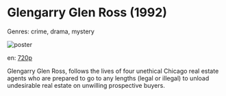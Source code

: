 # Glengarry Glen Ross (1992)

Genres: crime, drama, mystery

![poster](http://image.tmdb.org/t/p/w500/4YgCTLcHEIeGyzrKpwz93rORb8l.jpg)

en:
  [720p](magnet:?xt=urn:btih:0355A995CB3AC1B479580716D74EFC08683940E5&tr=udp://glotorrents.pw:6969/announce&tr=udp://tracker.opentrackr.org:1337/announce&tr=udp://torrent.gresille.org:80/announce&tr=udp://tracker.openbittorrent.com:80&tr=udp://tracker.coppersurfer.tk:6969&tr=udp://tracker.leechers-paradise.org:6969&tr=udp://p4p.arenabg.ch:1337&tr=udp://tracker.internetwarriors.net:1337)
  


Glengarry Glen Ross, follows the lives of four unethical Chicago real estate agents who are prepared to go to any lengths (legal or illegal) to unload undesirable real estate on unwilling prospective buyers.